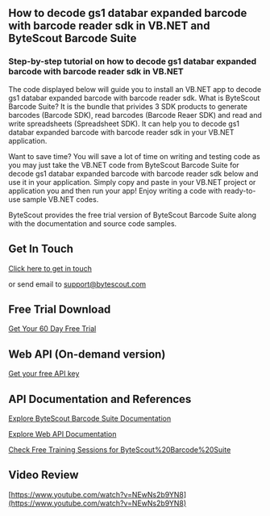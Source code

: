 ## How to decode gs1 databar expanded barcode with barcode reader sdk in VB.NET and ByteScout Barcode Suite

### Step-by-step tutorial on how to decode gs1 databar expanded barcode with barcode reader sdk in VB.NET

The code displayed below will guide you to install an VB.NET app to decode gs1 databar expanded barcode with barcode reader sdk. What is ByteScout Barcode Suite? It is the bundle that privides 3  SDK products to generate barcodes (Barcode SDK), read barcodes (Barcode Reaer SDK) and read and write spreadsheets (Spreadsheet SDK). It can help you to decode gs1 databar expanded barcode with barcode reader sdk in your VB.NET application.

Want to save time? You will save a lot of time on writing and testing code as you may just take the VB.NET code from ByteScout Barcode Suite for decode gs1 databar expanded barcode with barcode reader sdk below and use it in your application.  Simply copy and paste in your VB.NET project or application you and then run your app! Enjoy writing a code with ready-to-use sample VB.NET codes.

ByteScout provides the free trial version of ByteScout Barcode Suite along with the documentation and source code samples.

## Get In Touch

[Click here to get in touch](https://bytescout.zendesk.com/hc/en-us/requests/new?subject=ByteScout%20Barcode%20Suite%20Question)

or send email to [support@bytescout.com](mailto:support@bytescout.com?subject=ByteScout%20Barcode%20Suite%20Question) 

## Free Trial Download

[Get Your 60 Day Free Trial](https://bytescout.com/download/web-installer?utm_source=github-readme)

## Web API (On-demand version)

[Get your free API key](https://pdf.co/documentation/api?utm_source=github-readme)

## API Documentation and References

[Explore ByteScout Barcode Suite Documentation](https://bytescout.com/documentation/index.html?utm_source=github-readme)

[Explore Web API Documentation](https://pdf.co/documentation/api?utm_source=github-readme)

[Check Free Training Sessions for ByteScout%20Barcode%20Suite](https://academy.bytescout.com/)

## Video Review

[https://www.youtube.com/watch?v=NEwNs2b9YN8](https://www.youtube.com/watch?v=NEwNs2b9YN8)